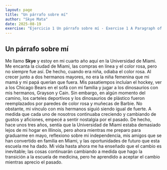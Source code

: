 ```yaml
---
layout: page
title: "Un párrafo sobre mí"
author: "Skye Mata"
date: 2025-08-19
exercise: "Ejercicio 1 Un párrafo sobre mí - Exercise 1 A Paragraph of Me"
---
```


## Un párrafo sobre mí

Me llamo **Skye** y estoy en mi cuarto año aquí en la Universidad de Miami. Me encanta la ciudad de Miami, las compras en línea y el color rosa, pero no siempre fue así. De hecho, cuando era niña, odiaba el color rosa. Al crecer junto a dos hermanos mayores, no era la niña femenina que mi mamá y mi papá querían que fuera. Mis pasatiempos incluían el hockey, ver a los Chicago Bears en el sofá con mi familia y jugar a los dinosaurios con mis hermanos, Grayson y Cain. Sin embargo, en algún momento del camino, los carteles deportivos y los dinosaurios de plástico fueron reemplazados por paredes de color rosa y muñecas de Barbie. No obstante, mi vínculo con mis hermanos siguió siendo igual de fuerte. A medida que cada uno de nosotros continuaba creciendo y cambiando de gustos y aficiones, empecé a sentir nostalgia por el pasado. De hecho, hace unos tres años, sentía que la Universidad de Miami estaba demasiado lejos de mi hogar en Illinois, pero ahora mientras me preparo para graduarme en mayo, reflexiono sobre mi independencia, mis amigos que se han convertido en familia en Miami, y las oportunidades de futuro que esta escuela me ha dado. Mi vida hasta ahora me ha enseñado que el cambio es inevitable; las cosas continuarán cambiando a medida que hago la transición a la escuela de medicina, pero he aprendido a aceptar el cambio mientras aprecio el pasado.    
